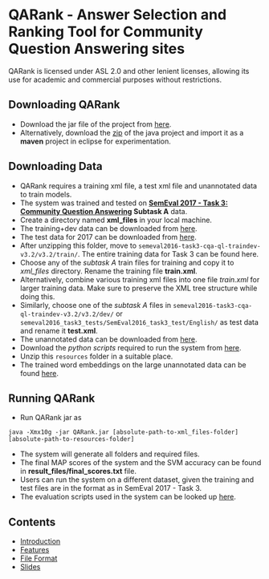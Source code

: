 # QARank - Answer Selection and Ranking Tool for Community Question Answering sites
QARank is licensed under ASL 2.0 and other lenient licenses, allowing its use for academic and commercial purposes without restrictions.

## Downloading QARank
* Download the jar file of the project from [here](https://github.com/tudarmstadt-lt/QASelection/releases/download/release1/QARank.jar).
* Alternatively, download the [zip](https://github.com/tudarmstadt-lt/QASelection/archive/master.zip) of the java project and import it as a **maven** project in eclipse for experimentation.

## Downloading Data
* QARank requires a training xml file, a test xml file and unannotated data to train models.
* The system was trained and tested on **[SemEval 2017 - Task 3: Community Question Answering](http://alt.qcri.org/semeval2017/task3/) Subtask A** data.
* Create a directory named **xml_files** in your local machine.
* The training+dev data can be downloaded from [here](http://alt.qcri.org/semeval2016/task3/data/uploads/semeval2016-task3-cqa-ql-traindev-v3.2.zip).
* The test data for 2017 can be downloaded from
[here](http://alt.qcri.org/semeval2017/task3/data/uploads/semeval2017_task3_test_input_abcd.zip).
* After unzipping this folder, move to `semeval2016-task3-cqa-ql-traindev-v3.2/v3.2/train/`. The entire training data for Task 3 can be found here. 
 * Choose any of the *subtask A* train files for training and copy it to *xml_files* directory. Rename the training file **train.xml**.
 * Alternatively, combine various training xml files into one file *train.xml* for larger training data. Make sure to preserve the XML tree structure while doing this.
* Similarly, choose one of the *subtask A* files in `semeval2016-task3-cqa-ql-traindev-v3.2/v3.2/dev/` or `semeval2016_task3_tests/SemEval2016_task3_test/English/` as test data and rename it **test.xml**.
* The unannotated data can be downloaded from [here](http://alt.qcri.org/semeval2016/task3/data/uploads/QL-unannotated-data-subtaskA.xml.zip).
* Download the *python scripts* required to run the system from [here](https://github.com/tudarmstadt-lt/QASelection/releases/download/release1/resources.zip).
 * Unzip this `resources` folder in a suitable place.
* The trained word embeddings on the large unannotated data can be found [here](https://github.com/tudarmstadt-lt/QASelection/releases/download/release1/vectors_unannotated.txt).

## Running QARank
* Run QARank jar as
```
java -Xmx10g -jar QARank.jar [absolute-path-to-xml_files-folder] [absolute-path-to-resources-folder]
```
* The system will generate all folders and required files.
* The final MAP scores of the system and the SVM accuracy can be found in **result_files/final_scores.txt** file.
* Users can run the system on a different dataset, given the training and test files are in the format as in SemEval 2017 - Task 3.  
* The evaluation scripts used in the system can be looked up [here](http://alt.qcri.org/semeval2017/task3/data/uploads/semeval2017_task3_submissions_and_scores.zip).

## Contents
* [Introduction](https://github.com/tudarmstadt-lt/QASelection/blob/master/src/main/java/cqa/doc/Home.md)
* [Features](https://github.com/tudarmstadt-lt/QASelection/blob/master/src/main/java/cqa/doc/Features.md)
* [File Format](https://github.com/tudarmstadt-lt/QASelection/blob/master/src/main/java/cqa/doc/file_format.md)
* [Slides](https://github.com/tudarmstadt-lt/QASelection/releases/download/release1/conference_presentation.pdf)



